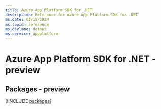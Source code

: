 ```yaml
---
title: Azure App Platform SDK for .NET
description: Reference for Azure App Platform SDK for .NET
ms.date: 03/15/2024
ms.topic: reference
ms.devlang: dotnet
ms.service: appplatform
---
```

# Azure App Platform SDK for .NET - preview
## Packages - preview
[!INCLUDE [packages](app-platform-index.md)]